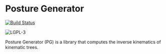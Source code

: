 Posture Generator
=================
[![Build Status](https://travis-ci.org/jorisv/PG.svg?branch=multi_robot)](https://travis-ci.org/jorisv/PG)

![LGPL-3](https://www.gnu.org/graphics/lgplv3-88x31.png)

Posture Generator (PG) is a library that computes the inverse kinematics of
kinematic trees.

